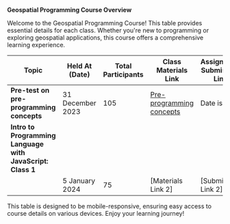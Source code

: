 
**Geospatial Programming Course Overview**

Welcome to the Geospatial Programming Course! This table provides essential details for each class. Whether you're new to programming or exploring geospatial applications, this course offers a comprehensive learning experience.

| Topic                                | Held At (Date)      | Total Participants | Class Materials Link                                  | Assignment Submission Link | Class Language |
| ------------------------------------ | -------------------- | ------------------- | ------------------------------------------------------ | -------------------------- | --------------- |
| **Pre-test on pre-programming concepts** | 31 December 2023    | 105                 | [Pre-programming concepts](https://ramiz-moktader.github.io/testing-mkdocs/pre-prog-basic/)          | Date is over     | English         |
| **Intro to Programming Language with JavaScript: Class 1**
|                    | 5 January 2024           | 75   | [Materials Link 2]                                    | [Submission Link 2]       | [Language 2]     |

This table is designed to be mobile-responsive, ensuring easy access to course details on various devices. Enjoy your learning journey!